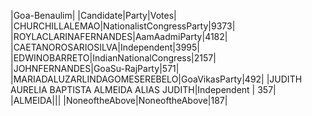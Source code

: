  
|Goa-Benaulim|
|Candidate|Party|Votes|
|CHURCHILLALEMAO|NationalistCongressParty|9373|
|ROYLACLARINAFERNANDES|AamAadmiParty|4182|
|CAETANOROSARIOSILVA|Independent|3995|
|EDWINOBARRETO|IndianNationalCongress|2157|
|JOHNFERNANDES|GoaSu-RajParty|571|
|MARIADALUZARLINDAGOMESEREBELO|GoaVikasParty|492|
|JUDITH AURELIA BAPTISTA ALMEIDA ALIAS JUDITH|Independent               |  357|
|ALMEIDA|||
|NoneoftheAbove|NoneoftheAbove|187|
